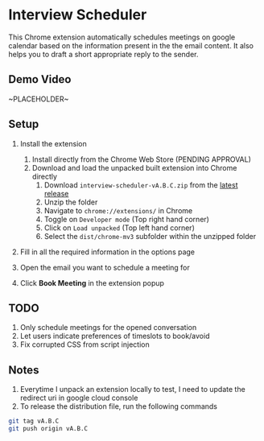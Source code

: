 # Interview Scheduler

This Chrome extension automatically schedules meetings on google calendar based on the information present in the the email content. It also helps you to draft a short appropriate reply to the sender.

## Demo Video

~PLACEHOLDER~

## Setup

1. Install the extension

   1. Install directly from the Chrome Web Store (PENDING APPROVAL)
   2. Download and load the unpacked built extension into Chrome directly
      1. Download `interview-scheduler-vA.B.C.zip` from the [latest release](https://github.com/jinyang628/interview-scheduler/releases)
      2. Unzip the folder
      3. Navigate to `chrome://extensions/` in Chrome
      4. Toggle on `Developer mode` (Top right hand corner)
      5. Click on `Load unpacked` (Top left hand corner)
      6. Select the `dist/chrome-mv3` subfolder within the unzipped folder

2. Fill in all the required information in the options page

3. Open the email you want to schedule a meeting for

4. Click **Book Meeting** in the extension popup

## TODO

1. Only schedule meetings for the opened conversation
2. Let users indicate preferences of timeslots to book/avoid
3. Fix corrupted CSS from script injection

## Notes

1. Everytime I unpack an extension locally to test, I need to update the redirect uri in google cloud console
2. To release the distribution file, run the following commands

```bash
git tag vA.B.C
git push origin vA.B.C
```
